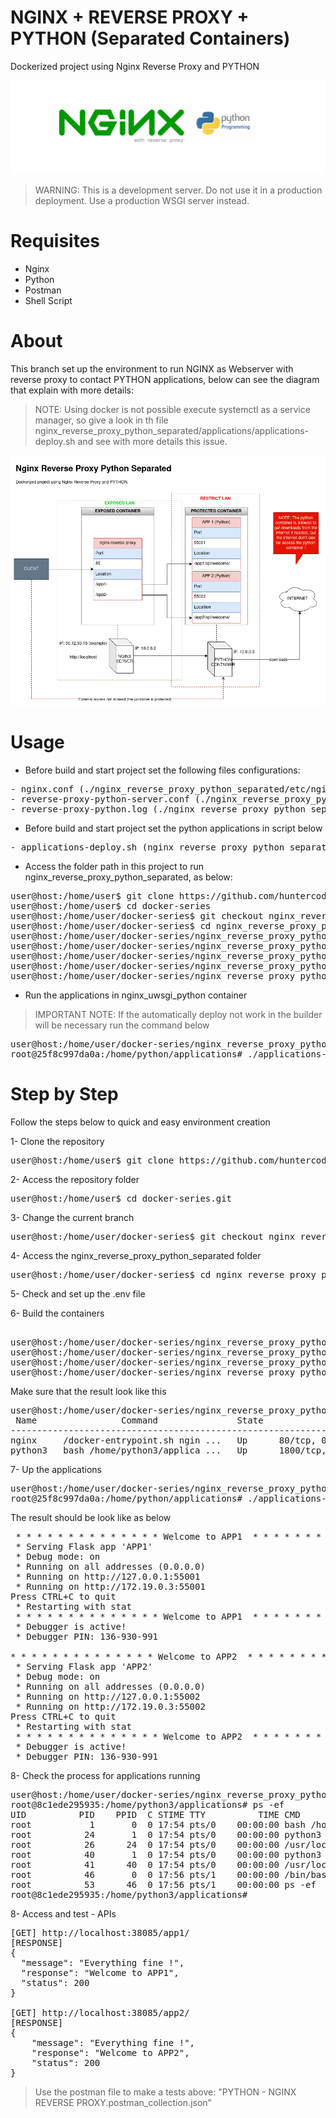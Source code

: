 # NGINX + REVERSE PROXY + PYTHON (Separated Containers)
Dockerized project using Nginx Reverse Proxy and PYTHON

![banner.png](nginx_reverse_proxy_python_separated/files/media/banner.png)

> WARNING: This is a development server. Do not use it in a production deployment. 
> Use a production WSGI server instead.

# Requisites

- Nginx
- Python
- Postman
- Shell Script


# About

This branch set up the environment to run NGINX as Webserver with reverse proxy to contact PYTHON applications, below can 
see the diagram that explain with more details:

> NOTE: Using docker is not possible execute systemctl as a service manager, so give a look in th file 
> nginx_reverse_proxy_python_separated/applications/applications-deploy.sh and see with more details this issue.

![nginx_reverse_proxy_python_separated.png](nginx_reverse_proxy_python_separated/files/diagrams/nginx_reverse_proxy_python_separated.png)

# Usage

- Before build and start project set the following files configurations:

<pre>
- nginx.conf (./nginx_reverse_proxy_python_separated/etc/nginx/nginx.conf)
- reverse-proxy-python-server.conf (./nginx_reverse_proxy_python_separated/etc/nginx/conf/reverse-proxy-python-server.conf)
- reverse-proxy-python.log (./nginx_reverse_proxy_python_separated/etc/nginx/logs/reverse-proxy-python.log)
</pre>

- Before build and start project set the python applications in script below

<pre>
- applications-deploy.sh (nginx_reverse_proxy_python_separated/applications/applications-deploy.sh)
</pre>


- Access the folder path in this project to run nginx_reverse_proxy_python_separated, as below:

<pre>
user@host:/home/user$ git clone https://github.com/huntercodexs/docker-series.git .
user@host:/home/user$ cd docker-series
user@host:/home/user/docker-series$ git checkout nginx_reverse_proxy_python_separated
user@host:/home/user/docker-series$ cd nginx_reverse_proxy_python_separated
user@host:/home/user/docker-series/nginx_reverse_proxy_python_separated$ docker network create nginx_reverse_proxy_python_separated_open_network
user@host:/home/user/docker-series/nginx_reverse_proxy_python_separated$ docker-compose up --build (in first time)
user@host:/home/user/docker-series/nginx_reverse_proxy_python_separated$ [Ctrl+C]
user@host:/home/user/docker-series/nginx_reverse_proxy_python_separated$ docker-compose start (in the next times)
user@host:/home/user/docker-series/nginx_reverse_proxy_python_separated$ docker-compose ps (check the containers status)
</pre>

- Run the applications in nginx_uwsgi_python container

> IMPORTANT NOTE: If the automatically deploy not work in the builder will be necessary run the command below 

<pre>
user@host:/home/user/docker-series/nginx_reverse_proxy_python_separated$ docker exec -it nginx_uwsgi_python /bin/bash
root@25f8c997da0a:/home/python/applications# ./applications-deploy.sh
</pre>

# Step by Step

Follow the steps below to quick and easy environment creation

1- Clone the repository
<pre>
user@host:/home/user$ git clone https://github.com/huntercodexs/docker-series.git .
</pre>

2- Access the repository folder
<pre>
user@host:/home/user$ cd docker-series.git
</pre>

3- Change the current branch
<pre>
user@host:/home/user/docker-series$ git checkout nginx_reverse_proxy_python_separated
</pre>

4- Access the nginx_reverse_proxy_python_separated folder
<pre>
user@host:/home/user/docker-series$ cd nginx_reverse_proxy_python_separated
</pre>

5- Check and set up the .env file

6- Build the containers

<pre>    
user@host:/home/user/docker-series/nginx_reverse_proxy_python_separated$ docker network create nginx_reverse_proxy_python_separated_open_network
user@host:/home/user/docker-series/nginx_reverse_proxy_python_separated$ docker-compose up --build
user@host:/home/user/docker-series/nginx_reverse_proxy_python_separated$ [Ctrl+C]
user@host:/home/user/docker-series/nginx_reverse_proxy_python_separated$ docker-compose start
</pre>

Make sure that the result look like this
<pre>
user@host:/home/user/docker-series/nginx_reverse_proxy_python_separated$ docker-compose ps
 Name                Command               State                                                                       Ports                                                                     
-------------------------------------------------------------------------------------------------------------------------------------------------------------------------------------------------
nginx     /docker-entrypoint.sh ngin ...   Up      80/tcp, 0.0.0.0:38085->85/tcp,:::38085->85/tcp                                                                                                
python3   bash /home/python3/applica ...   Up      1800/tcp, 0.0.0.0:31800->31800/tcp,:::31800->31800/tcp, 0.0.0.0:35000->5000/tcp,:::35000->5000/tcp, 0.0.0.0:38080->8080/tcp,:::38080->8080/tcp
</pre>

7- Up the applications
<pre>
user@host:/home/user/docker-series/nginx_reverse_proxy_python_separated$ docker exec -it nginx_uwsgi_python /bin/bash
root@25f8c997da0a:/home/python/applications# ./applications-deploy.sh
</pre>

The result should be look like as below
<pre>
 * * * * * * * * * * * * * * Welcome to APP1  * * * * * * * * * * * * * *
 * Serving Flask app 'APP1'
 * Debug mode: on
 * Running on all addresses (0.0.0.0)
 * Running on http://127.0.0.1:55001
 * Running on http://172.19.0.3:55001
Press CTRL+C to quit
 * Restarting with stat
 * * * * * * * * * * * * * * Welcome to APP1  * * * * * * * * * * * * * *
 * Debugger is active!
 * Debugger PIN: 136-930-991

* * * * * * * * * * * * * * Welcome to APP2  * * * * * * * * * * * * * *
 * Serving Flask app 'APP2'
 * Debug mode: on
 * Running on all addresses (0.0.0.0)
 * Running on http://127.0.0.1:55002
 * Running on http://172.19.0.3:55002
Press CTRL+C to quit
 * Restarting with stat
 * * * * * * * * * * * * * * Welcome to APP2  * * * * * * * * * * * * * *
 * Debugger is active!
 * Debugger PIN: 136-930-991
</pre>

8- Check the process for applications running
<pre>
user@host:/home/user/docker-series/nginx_reverse_proxy_python_separated$ docker exec -it python3 /bin/bash
root@8c1ede295935:/home/python3/applications# ps -ef
UID          PID    PPID  C STIME TTY          TIME CMD
root           1       0  0 17:54 pts/0    00:00:00 bash /home/python3/applications/applications-deploy.sh
root          24       1  0 17:54 pts/0    00:00:00 python3 app1.py
root          26      24  0 17:54 pts/0    00:00:00 /usr/local/bin/python3 app1.py
root          40       1  0 17:54 pts/0    00:00:00 python3 app2.py
root          41      40  0 17:54 pts/0    00:00:00 /usr/local/bin/python3 app2.py
root          46       0  0 17:56 pts/1    00:00:00 /bin/bash
root          53      46  0 17:56 pts/1    00:00:00 ps -ef
root@8c1ede295935:/home/python3/applications#
</pre>

8- Access and test - APIs
<pre>
[GET] http://localhost:38085/app1/
[RESPONSE]
{
  "message": "Everything fine !",
  "response": "Welcome to APP1",
  "status": 200
}

[GET] http://localhost:38085/app2/
[RESPONSE]
{
    "message": "Everything fine !",
    "response": "Welcome to APP2",
    "status": 200
}
</pre>

> Use the postman file to make a tests above: "PYTHON - NGINX REVERSE PROXY.postman_collection.json"

